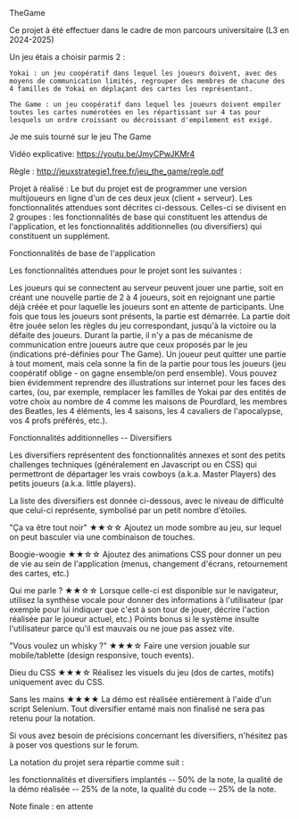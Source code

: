 TheGame


Ce projet à été effectuer dans le cadre de mon parcours universitaire (L3 en 2024-2025)

Un jeu étais a choisir parmis 2 : 

	Yokai : un jeu coopératif dans lequel les joueurs doivent, avec des moyens de communication limités, regrouper des membres de chacune des 4 familles de Yokai en déplaçant des cartes les représentant.

	The Game : un jeu coopératif dans lequel les joueurs doivent empiler toutes les cartes numérotées en les répartissant sur 4 tas pour lesquels un ordre croissant ou décroissant d'empilement est exigé.

Je me suis tourné sur le jeu The Game

Vidéo explicative: https://youtu.be/JmyCPwJKMr4 

Règle : http://jeuxstrategie1.free.fr/jeu_the_game/regle.pdf

Projet à réalisé :
Le but du projet est de programmer une version multijoueurs en ligne d'un de ces deux jeux (client + serveur). Les fonctionnalités attendues sont décrites ci-dessous. Celles-ci se divisent en 2 groupes : les fonctionnalités de base qui constituent les attendus de l'application, et les fonctionnalités additionnelles (ou diversifiers) qui constituent un supplément.

Fonctionnalités de base de l'application

Les fonctionnalités attendues pour le projet sont les suivantes :

Les joueurs qui se connectent au serveur peuvent jouer une partie, soit en créant une nouvelle partie de 2 à 4 joueurs, soit en rejoignant une partie déjà créée et pour laquelle les joueurs sont en attente de participants.
Une fois que tous les joueurs sont présents, la partie est démarrée.
La partie doit être jouée selon les règles du jeu correspondant, jusqu'à la victoire ou la défaite des joueurs.
Durant la partie, il n'y a pas de mécanisme de communication entre joueurs autre que ceux proposés par le jeu (indications pré-définies pour The Game).
Un joueur peut quitter une partie à tout moment, mais cela sonne la fin de la partie pour tous les joueurs (jeu coopératif oblige - on gagne ensemble/on perd ensemble).
Vous pouvez bien évidemment reprendre des illustrations sur internet pour les faces des cartes, (ou, par exemple, remplacer les familles de Yokai par des entités de votre choix au nombre de 4 comme les maisons de Pourdlard, les membres des Beatles, les 4 éléments, les 4 saisons, les 4 cavaliers de l'apocalypse, vos 4 profs préférés, etc.).

Fonctionnalités additionnelles -- Diversifiers

Les diversifiers représentent des fonctionnalités annexes et sont des petits challenges techniques (généralement en Javascript ou en CSS) qui permettront de départager les vrais cowboys (a.k.a. Master Players) des petits joueurs (a.k.a. little players).

La liste des diversifiers est donnée ci-dessous, avec le niveau de difficulté que celui-ci représente, symbolisé par un petit nombre d'étoiles.

"Ça va être tout noir" ★★☆☆ 
Ajoutez un mode sombre au jeu, sur lequel on peut basculer via une combinaison de touches.

Boogie-woogie ★★☆☆
Ajoutez des animations CSS pour donner un peu de vie au sein de l'application (menus, changement d'écrans, retournement des cartes, etc.)

Qui me parle ? ★★☆☆ 
Lorsque celle-ci est disponible sur le navigateur, utilisez la synthèse vocale pour donner des informations à l'utilisateur (par exemple pour lui indiquer que c'est à son tour de jouer, décrire l'action réalisée par le joueur actuel, etc.)
Points bonus si le système insulte l'utilisateur parce qu'il est mauvais ou ne joue pas assez vite.

"Vous voulez un whisky ?" ★★★☆
Faire une version jouable sur mobile/tablette (design responsive, touch events).

Dieu du CSS ★★★☆
Réalisez les visuels du jeu (dos de cartes, motifs) uniquement avec du CSS.

Sans les mains ★★★★ 
La démo est réalisée entièrement à l'aide d'un script Selenium.
Tout diversifier entamé mais non finalisé ne sera pas retenu pour la notation.

Si vous avez besoin de précisions concernant les diversifiers, n'hésitez pas à poser vos questions sur le forum.

La notation du projet sera répartie comme suit :

les fonctionnalités et diversifiers implantés -- 50% de la note,
la qualité de la démo réalisée -- 25% de la note,
la qualité du code -- 25% de la note.

Note finale : en attente
